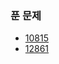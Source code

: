 ### 푼 문제  

- [10815](https://github.com/cjh5414/baekjoon-java/blob/master/src/Q10815.java)
- [12861](https://github.com/cjh5414/baekjoon-java/blob/master/src/Q12861.java)

